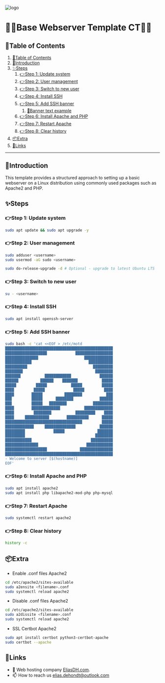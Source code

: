 ![logo](https://eliasdh.com/assets/media/images/logo-github.png)
# 💙🤍Base Webserver Template CT🤍💙

## 📘Table of Contents

1. [📘Table of Contents](#📘table-of-contents)
2. [🖖Introduction](#🖖introduction)
3. [✨Steps](#✨steps)
    1. [👉Step 1: Update system](#👉step-1-update-system)
    2. [👉Step 2: User management](#👉step-2-user-management)
    3. [👉Step 3: Switch to new user](#👉step-3-switch-to-new-user)
    4. [👉Step 4: Install SSH](#👉step-4-install-ssh)
    5. [👉Step 5: Add SSH banner](#👉step-5-add-ssh-banner)
        1. [🍳Banner text example](#🍳banner-text-example)
    6. [👉Step 6: Install Apache and PHP](#👉step-6-install-apache-and-php)
    7. [👉Step 7: Restart Apache](#👉step-7-restart-apache)
    8. [👉Step 8: Clear history](#👉step-8-clear-history)
4. [📦Extra](#📦extra)
5. [🔗Links](#🔗links)

---

## 🖖Introduction

This template provides a structured approach to setting up a basic webserver on a Linux distribution using commonly used packages such as Apache2 and PHP.

## ✨Steps

### 👉Step 1: Update system
```bash
sudo apt update && sudo apt upgrade -y
```

### 👉Step 2: User management
```bash
sudo adduser <username>
sudo usermod -aG sudo <username>

sudo do-release-upgrade -d # Optional - upgrade to latest Ubuntu LTS
```

### 👉Step 3: Switch to new user
```bash
su - <username>
```

### 👉Step 4: Install SSH
```bash
sudo apt install openssh-server
```

### 👉Step 5: Add SSH banner
```bash
sudo bash -c 'cat <<EOF > /etc/motd
█████████████████████████████████████████████████
███████████████████             █████████████████
███████████████                     █████████████
████████████                          ███████████
██████████                              █████████
████████                                 ████████
███████           ████████████             ██████
██████          ██████    ███████           █████
█████         █████           █████         █████
████         █████             █████         ████
████        █████          ████████           ███
███         █████      ████████            ██████
███         █████   ████████            █████████
████        █████████████           █████████████
████         ████████           █████████    ████
████     ███████████        ██████████      █████
███████████████████████████████████         █████
█████████████     ██████████████           ██████
█████████             █████               ███████
█████████                                ████████
████████████                           ██████████
███████████████                      ████████████
███████████████████               ███████████████
█████████████████████████████████████████████████
- Welcome to server [$(hostname)]
EOF'
```

### 👉Step 6: Install Apache and PHP
```bash
sudo apt install apache2
sudo apt install php libapache2-mod-php php-mysql
```

### 👉Step 7: Restart Apache
```bash
sudo systemctl restart apache2
```

### 👉Step 8: Clear history
```bash
history -c
```

## 📦Extra

- Enable .conf files Apache2
```bash
cd /etc/apache2/sites-available
sudo a2ensite <filename>.conf
sudo systemctl reload apache2
```

- Disable .conf files Apache2
```bash
cd /etc/apache2/sites-available
sudo a2dissite <filename>.conf
sudo systemctl reload apache2
```

- SSL Certbot Apache2
```bash
sudo apt install certbot python3-certbot-apache
sudo certbot --apache
```


## 🔗Links
- 👯 Web hosting company [EliasDH.com](https://eliasdh.com).
- 📫 How to reach us elias.dehondt@outlook.com
